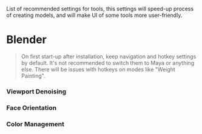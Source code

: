 List of recommended settings for tools, this settings will speed-up process of creating models, and will make UI of some tools more user-friendly.

# Blender
> On first start-up after installation,  keep navigation and hotkey settings by default. It's not recommended to switch them to Maya or anything else. There will be issues with hotkeys on modes like "Weight Painting". 

### Viewport Denoising
### Face Orientation
### Color Management
